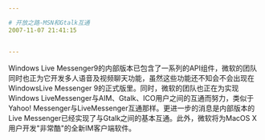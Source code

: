 ```yaml
---

# 开放之路-MSN和Gtalk互通
2007-11-07 21:41:15


---
```



Windows Live Messenger9的内部版本已包含了一系列的API组件，微软的团队同时也正为它开发多人语音及视频聊天功能，虽然这些功能还不知会不会出现在WindowsLive Messenger 9的正式版里。同时，微软的团队也正在为实现Windows LiveMessenger与AIM、Gtalk、ICO用户之间的互通而努力，类似于Yahoo! Messenger与LiveMessenger互通那样。更进一步的消息是内部版本的Live Messenger已经实现了与Gtalk之间的基本互通。此外，微软将为MacOS X用户开发"非常酷"的全新IM客户端软件。